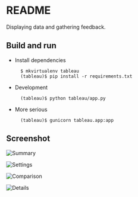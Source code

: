 README
======

Displaying data and gathering feedback.

Build and run
-------------

* Install dependencies

        $ mkvirtualenv tableau
        (tableau)$ pip install -r requirements.txt


* Development

        (tableau)$ python tableau/app.py


* More serious

        (tableau)$ gunicorn tableau.app:app

Screenshot
----------

![Summary](http://i.imgur.com/06y7y9C.png)

![Settings](http://i.imgur.com/qMTU3Qu.png)

![Comparison](http://i.imgur.com/aAmwzNm.png)

![Details](http://i.imgur.com/y2nihvZ.png)
